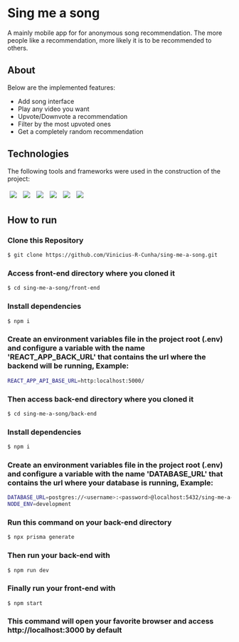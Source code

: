 # Sing me a song

A mainly mobile app for for anonymous song recommendation. The more people like a recommendation, more likely it is to be recommended to others.

## About

Below are the implemented features:

- Add song interface
- Play any video you want
- Upvote/Downvote a recommendation
- Filter by the most upvoted ones
- Get a completely random recommendation

## Technologies
The following tools and frameworks were used in the construction of the project:<br>
<p>
  <img style='margin: 5px;' src='https://img.shields.io/badge/axios%20-%2320232a.svg?&style=for-the-badge&color=informational'>
  <img style='margin: 5px;' src="https://img.shields.io/badge/react-app%20-%2320232a.svg?&style=for-the-badge&color=60ddf9&logo=react&logoColor=%2361DAFB"/>
  <img style='margin: 5px;' src="https://img.shields.io/badge/react_route%20-%2320232a.svg?&style=for-the-badge&logo=react&logoColor=%2361DAFB"/>
  <img style='margin: 5px;' src='https://img.shields.io/badge/styled-components%20-%2320232a.svg?&style=for-the-badge&color=b8679e&logo=styled-components&logoColor=%3a3a3a'>
  <img style='margin: 5px;' src='https://img.shields.io/badge/nodejs%20-%2320232a.svg?&style=for-the-badge&color=blue&logo=javascript&logoColor=%2361DAFB%27'>
  <img style='margin: 5px;' src='https://img.shields.io/badge/express%20-%2320232a.svg?&style=for-the-badge&color=green&logo=express&logoColor=%2361DAFB%27'>
</p>

## How to run

### Clone this Repository
```bash
$ git clone https://github.com/Vinicius-R-Cunha/sing-me-a-song.git
```
### Access front-end directory where you cloned it
```bash
$ cd sing-me-a-song/front-end
```
### Install dependencies
```bash
$ npm i
```
### Create an environment variables file in the project root (.env) and configure a variable with the name 'REACT_APP_BACK_URL' that contains the url where the backend will be running, Example:
```bash
REACT_APP_API_BASE_URL=http:localhost:5000/
```
### Then access back-end directory where you cloned it
```bash
$ cd sing-me-a-song/back-end
```
### Install dependencies
```bash
$ npm i
```
### Create an environment variables file in the project root (.env) and configure a variable with the name 'DATABASE_URL' that contains the url where your database is running, Example:
```bash
DATABASE_URL=postgres://<username>:<password>@localhost:5432/sing-me-a-song/
NODE_ENV=development
```
### Run this command on your back-end directory
```bash
$ npx prisma generate
```
### Then run your back-end with
```bash
$ npm run dev
```
### Finally run your front-end with
```bash
$ npm start
```
### This command will open your favorite browser and access http://localhost:3000 by default
